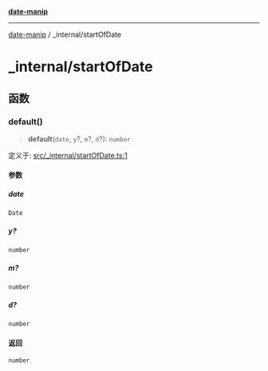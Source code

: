 [**date-manip**](../index.md)

***

[date-manip](../modules.md) / \_internal/startOfDate

# \_internal/startOfDate

## 函数

### default()

> **default**(`date`, `y`?, `m`?, `d`?): `number`

定义于: [src/\_internal/startOfDate.ts:1](https://github.com/fengxinming/date-manip/blob/12d12a4c2a3486e81330ba529f3fb8271142d945/src/_internal/startOfDate.ts#L1)

#### 参数

##### date

`Date`

##### y?

`number`

##### m?

`number`

##### d?

`number`

#### 返回

`number`
